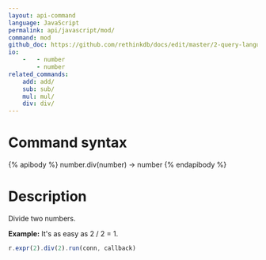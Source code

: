 ```yaml
---
layout: api-command 
language: JavaScript
permalink: api/javascript/mod/
command: mod 
github_doc: https://github.com/rethinkdb/docs/edit/master/2-query-language/api/javascript/math-and-logic/mod.md
io:
    -   - number
        - number
related_commands:
    add: add/
    sub: sub/
    mul: mul/
    div: div/
---
```


# Command syntax #

{% apibody %}
number.div(number) &rarr; number
{% endapibody %}

# Description #

Divide two numbers.

__Example:__ It's as easy as 2 / 2 = 1.

```js
r.expr(2).div(2).run(conn, callback)
```

